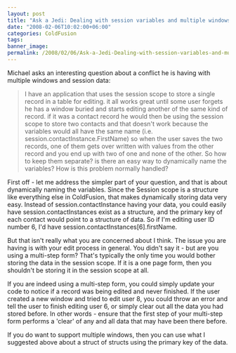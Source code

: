 ```yaml
---
layout: post
title: "Ask a Jedi: Dealing with session variables and multiple windows"
date: "2008-02-06T10:02:00+06:00"
categories: ColdFusion 
tags: 
banner_image: 
permalink: /2008/02/06/Ask-a-Jedi-Dealing-with-session-variables-and-multiple-windows
---
```


Michael asks an interesting question about a conflict he is having with multiple windows and session data:

<blockquote>
<p>
I have an application that uses the session scope to store a single record in a table for editing. it all works great until some user forgets he has a window buried and starts editing another of the same kind of record. if it was a contact record he would then be using the session scope to store two contacts
and that doesn't work because the variables would all have the same name (i.e. session.contactInstance.FirstName) so when the user saves the two records, one of them gets over written with values from the other record and you end up with two of one and none of the other. So how to keep them separate? is there an easy way to dynamically name the variables? How is this problem normally handled?
</p>
</blockquote>
<!--more-->
First off - let me address the simpler part of your question, and that is about dynamically naming the variables. Since the Session scope is a structure like everything else in ColdFusion, that makes dynamically storing data very easy. Instead of session.contactInstance having your data, you could easily have session.contactInstances exist as a structure, and the primary key of each contact would point to a structure of data. So if I'm editing user ID number 6, I'd have session.contactInstances[6].firstName.

But that isn't really what you are concerned about I think. The issue you are having is with your edit process in general. You didn't say it - but are you using a multi-step form? That's typically the only time you would bother storing the data in the session scope. If it is a one page form, then you shouldn't be storing it in the session scope at all.

If you are indeed using a multi-step form, you could simply update your code to notice if a record was being edited and never finished. If the user created a new window and tried to edit user 8, you could throw an error and tell the user to finish editing user 6, or simply clear out all the data you had stored before. In other words - ensure that the first step of your multi-step form performs a 'clear' of any and all data that may have been there before. 

If you do want to support multiple windows, then you can use what I suggested above about a struct of structs using the primary key of the data.